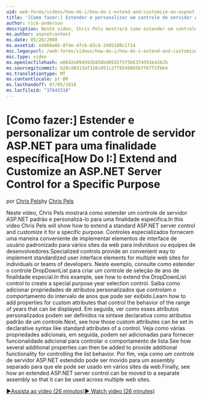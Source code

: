 ```yaml
---
uid: web-forms/videos/how-do-i/how-do-i-extend-and-customize-an-aspnet-server-control-for-a-specific-purpose
title: '[Como fazer:] Estender e personalizar um controle de servidor ASP.NET para uma finalidade específica | Microsoft Docs'
author: rick-anderson
description: Neste vídeo, Chris Pels mostrará como estender um controle de servidor ASP.NET padrão e personalizá-lo para uma finalidade específica. Controles especializados fornecem um c...
ms.author: aspnetcontent
ms.date: 05/20/2008
ms.assetid: ed460e6b-8f4e-4fcb-83c4-2495180c1f14
msc.legacyurl: /web-forms/videos/how-do-i/how-do-i-extend-and-customize-an-aspnet-server-control-for-a-specific-purpose
msc.type: video
ms.openlocfilehash: e0642e094592b858bd0932f5f5b6374591b4262b
ms.sourcegitcommit: b28cd0313af316c051c2ff8549865bff67f2fbb4
ms.translationtype: MT
ms.contentlocale: pt-BR
ms.lasthandoff: 07/05/2018
ms.locfileid: "37841510"
---
```

<a name="how-do-i-extend-and-customize-an-aspnet-server-control-for-a-specific-purpose"></a><span data-ttu-id="8e44f-104">[Como fazer:] Estender e personalizar um controle de servidor ASP.NET para uma finalidade específica</span><span class="sxs-lookup"><span data-stu-id="8e44f-104">[How Do I:] Extend and Customize an ASP.NET Server Control for a Specific Purpose</span></span>
====================
<span data-ttu-id="8e44f-105">por [Chris Pels](https://twitter.com/chrispels)</span><span class="sxs-lookup"><span data-stu-id="8e44f-105">by [Chris Pels](https://twitter.com/chrispels)</span></span>

<span data-ttu-id="8e44f-106">Neste vídeo, Chris Pels mostrará como estender um controle de servidor ASP.NET padrão e personalizá-lo para uma finalidade específica.</span><span class="sxs-lookup"><span data-stu-id="8e44f-106">In this video Chris Pels will show how to extend a standard ASP.NET server control and customize it for a specific purpose.</span></span> <span data-ttu-id="8e44f-107">Controles especializados fornecem uma maneira conveniente de implementar elementos de interface de usuário padronizado para vários sites da web para indivíduos ou equipes de desenvolvedores.</span><span class="sxs-lookup"><span data-stu-id="8e44f-107">Specialized controls provide an convenient way to implement standardized user interface elements for multiple web sites for individuals or teams of developers.</span></span> <span data-ttu-id="8e44f-108">Neste exemplo, consulte como estender o controle DropDownList para criar um controle de seleção de ano de finalidade especial.</span><span class="sxs-lookup"><span data-stu-id="8e44f-108">In this example, see how to extend the DropDownList control to create a special purpose year selection control.</span></span> <span data-ttu-id="8e44f-109">Saiba como adicionar propriedades de atributos personalizados que controlam o comportamento do intervalo de anos que pode ser exibido.</span><span class="sxs-lookup"><span data-stu-id="8e44f-109">Learn how to add properties for custom attributes that control the behavior of the range of years that can be displayed.</span></span> <span data-ttu-id="8e44f-110">Em seguida, ver como esses atributos personalizados podem ser definidos na sintaxe declarativa como atributos padrão de um controle.</span><span class="sxs-lookup"><span data-stu-id="8e44f-110">Next, see how those custom attributes can be set in declarative syntax like standard attributes of a control.</span></span> <span data-ttu-id="8e44f-111">Veja como várias propriedades adicionais, em seguida, podem ser adicionadas para fornecer funcionalidade adicional para controlar o comportamento de lista.</span><span class="sxs-lookup"><span data-stu-id="8e44f-111">See how several additional properties can then be added to provide additional functionality for controlling the list behavior.</span></span> <span data-ttu-id="8e44f-112">Por fim, veja como um controle de servidor ASP.NET estendido pode ser movido para um assembly separado para que ele pode ser usado em vários sites da web.</span><span class="sxs-lookup"><span data-stu-id="8e44f-112">Finally, see how an extended ASP.NET server control can be moved to a separate assembly so that it can be used across multiple web sites.</span></span>

[<span data-ttu-id="8e44f-113">&#9654;Assista ao vídeo (26 minutos)</span><span class="sxs-lookup"><span data-stu-id="8e44f-113">&#9654; Watch video (26 minutes)</span></span>](https://channel9.msdn.com/Blogs/ASP-NET-Site-Videos/how-do-i-extend-and-customize-an-aspnet-server-control-for-a-specific-purpose)
